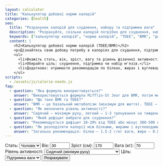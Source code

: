```yaml
---
layout: calculator
title: "Калькулятор добової норми калорій"
categories: [health]
seo:
  title: "Розрахунок калорій для схуднення, набору та підтримки ваги"
  description: "Розрахуйте, скільки калорій потрібно для схуднення, набору чи підтримки ваги. Враховує вік, стать, ріст, вагу, рівень активності. Поради, таблиці, добова норма, макроси."
  keywords: ["калькулятор калорій", "норма калорій", "TDEE", "BMR", "добова потреба в калоріях", "калорії для схуднення", "калорії для набору ваги", "калорії в день", "макроси", "україна"]
  content: |
    <h2>Калькулятор добової норми калорій (TDEE/BMR)</h2>
    <p>Дізнайтесь свою добову потребу в калоріях для схуднення, підтримки чи набору ваги. Калькулятор враховує основний обмін (BMR), рівень активності та цілі.</p>
    <ul>
      <li>Вкажіть стать, вік, зріст, вагу та рівень фізичної активності.</li>
      <li>Обирайте ціль: схуднення, підтримка чи набір м'язів.</li>
      <li>Додатково: отримаєте рекомендацію по білках, жирах і вуглеводах.</li>
    </ul>
scripts:
  - /assets/js/calorie-needs.js
faq:
  - question: "Яка формула використовується?"
    answer: "Використовується формула Mifflin-St Jeor для BMR, потім множення на коефіцієнт активності для TDEE."
  - question: "Що таке BMR та TDEE?"
    answer: "BMR — це базальний метаболізм (мінімум для життя). TDEE — загальні добові витрати калорій з урахуванням активності."
  - question: "Як визначити рівень активності?"
    answer: "Сидячий — мінімум руху, легкий — 1-3 тренування на тиждень, середній — 3-5, високий — 6+, дуже високий — щоденні тренування або важка фізична праця."
  - question: "Який дефіцит вибрати для схуднення?"
    answer: "Рекомендується дефіцит 10-20% від TDEE або мінус 300-500 ккал на день для безпечного схуднення."
  - question: "Як розподіляти калорії між білками, жирами і вуглеводами?"
    answer: "Загальна рекомендація: білки — 1.5-2 г/кг ваги, жири — 0.8-1 г/кг, решта — вуглеводи. Калькулятор підкаже пропорції."
---
```


<form id="calorie-needs-form" autocomplete="off">
  <label>Стать:
    <select id="gender" required>
      <option value="male">Чоловік</option>
      <option value="female">Жінка</option>
    </select>
  </label>
  <label>Вік:
    <input type="number" id="age" min="10" max="100" value="30" required>
  </label>
  <label>Зріст (см):
    <input type="number" id="height" min="100" max="250" value="170" required>
  </label>
  <label>Вага (кг):
    <input type="number" id="weight" min="30" max="300" value="70" required>
  </label>
  <label>Рівень активності:
    <select id="activity" required>
      <option value="1.2">Сидячий (мінімум руху)</option>
      <option value="1.375">Легкий (1-3 тренування/тиждень)</option>
      <option value="1.55">Середній (3-5 тренувань/тиждень)</option>
      <option value="1.725">Високий (6-7 тренувань/тиждень)</option>
      <option value="1.9">Дуже високий (спорт/фізична праця)</option>
    </select>
  </label>
  <label>Ціль:
    <select id="goal" required>
      <option value="maintain">Підтримка ваги</option>
      <option value="loss">Схуднення</option>
      <option value="gain">Набір ваги</option>
    </select>
  </label>
  <button type="submit">Розрахувати</button>
</form>
<div id="calorie-needs-result" class="result"></div>
